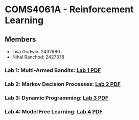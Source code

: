 # COMS4061A - Reinforcement Learning

## Members
- Lisa Godwin: 2437980
- Nihal Ranchod: 2427378

### Lab 1: Multi-Armed Bandits: [Lab 1 PDF](./Lab%201/Lab_1.pdf)


### Lab 2: Markov Decision Processes: [Lab 2 PDF](./Lab%202/Lab%202%20-%20MDP.pdf)


### Lab 3: Dynamic Programming: [Lab 3 PDF](./Lab%203%20-%20Dynamic%20Programming/Lab%203.pdf)


### Lab 4: Model Free Learning: [Lab 4 PDF](./Lab%204%20-%20Model%20Free%20Learning/Lab%204%20MFL.pdf)